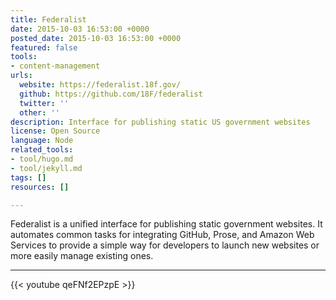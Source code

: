 ```yaml
---
title: Federalist
date: 2015-10-03 16:53:00 +0000
posted_date: 2015-10-03 16:53:00 +0000
featured: false
tools:
- content-management
urls:
  website: https://federalist.18f.gov/
  github: https://github.com/18F/federalist
  twitter: ''
  other: ''
description: Interface for publishing static US government websites
license: Open Source
language: Node
related_tools:
- tool/hugo.md
- tool/jekyll.md
tags: []
resources: []

---
```

Federalist is a unified interface for publishing static government websites. It automates common tasks for integrating GitHub, Prose, and Amazon Web Services to provide a simple way for developers to launch new websites or more easily manage existing ones.

---

{{< youtube qeFNf2EPzpE >}}
